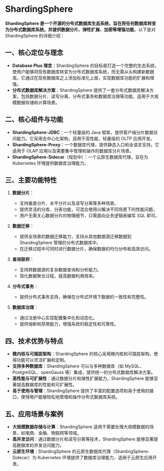 # ShardingSphere

**ShardingSphere 是一个开源的分布式数据库生态系统，旨在将任何数据库转变为分布式数据库系统，并提供数据分片、弹性扩展、加密等增强功能**。以下是对 ShardingSphere 的详细介绍：

## 一、核心定位与理念

* **Database Plus 理念**：ShardingSphere 的目标是打造一个完整的生态系统，使用户能够将现有数据库转变为分布式数据库系统，而无需从头构建新数据库。它通过在现有数据库之上添加标准化上层，实现数据库功能的扩展和增强。
* **分布式数据库解决方案**：ShardingSphere 提供了一套分布式数据库解决方案，包括数据分片、读写分离、分布式事务和数据库治理等功能，适用于大规模数据存储和计算场景。

## 二、核心组件与功能

* **ShardingSphere-JDBC**：一个轻量级的 Java 框架，提供客户端分片数据访问能力。它采用去中心化架构，适用于高性能、轻量级的 OLTP 应用开发。
* **ShardingSphere-Proxy**：一个数据库代理，提供静态入口和全语言支持。它适用于 OLAP 应用以及需要集中管理和操作的数据库分片场景。
* **ShardingSphere-Sidecar**（规划中）：一个云原生数据库代理，旨在为 Kubernetes 环境提供数据库治理能力。

## 三、主要功能特性

1. **数据分片**：

    * 支持垂直分片、水平分片以及读写分离等多种场景。
    * 提供灵活的分库、分表功能，可混合使用以解决不同场景下的性能问题。
    * 用户无需关心数据分片的物理细节，只需面向业务逻辑表编写 SQL 即可。

2. **数据迁移**：

    * 提供全场景的数据迁移能力，支持从其他数据源迁移数据到 ShardingSphere 管理的分布式数据库中。
    * 在迁移过程中可同时进行数据分片，确保数据的均匀分布和高效访问。

3. **查询联邦**：

    * 支持跨数据源的复杂数据查询和分析能力。
    * 简化数据聚合过程，提高数据利用效率。

4. **分布式事务**：

    * 提供分布式事务支持，确保在分布式环境下数据的一致性和完整性。

5. **数据库治理**：

    * 通过注册中心实现配置集中化和动态化。
    * 提供熔断和禁用能力，增强系统的稳定性和可靠性。

## 四、技术优势与特点

* **微内核与可插拔架构**：ShardingSphere 的核心采用微内核和可插拔架构，使得功能可以灵活扩展和定制。
* **支持多种数据库**：ShardingSphere 可以与多种数据库（如 MySQL、PostgreSQL、openGauss 等）集成，提供统一的分布式数据库解决方案。
* **高性能与可扩展性**：通过数据分片和弹性扩展能力，ShardingSphere 能够显著提高数据库的性能和可扩展性。
* **易于使用与管理**：ShardingSphere 提供了丰富的配置选项和易于使用的接口，使得用户能够轻松地管理和操作分布式数据库系统。

## 五、应用场景与案例

* **大规模数据存储与计算**：ShardingSphere 适用于需要处理大规模数据的场景，如电商、金融、物联网等领域。
* **高并发访问**：通过数据分片和读写分离等技术，ShardingSphere 能够显著提高数据库的并发访问能力。
* **云原生环境**：ShardingSphere 的云原生数据库代理（ShardingSphere-Sidecar）为 Kubernetes 环境提供了数据库治理能力，适用于云原生应用开发。